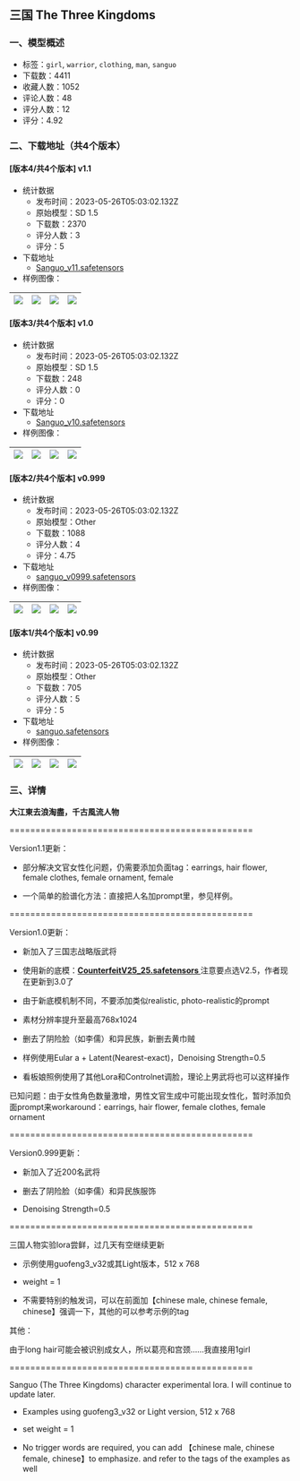 ## 三国 The Three Kingdoms
### 一、模型概述

- 标签：`girl`, `warrior`, `clothing`, `man`, `sanguo`
- 下载数：4411
- 收藏人数：1052
- 评论人数：48
- 评分人数：12
- 评分：4.92

### 二、下载地址（共4个版本）

#### [版本4/共4个版本] v1.1

- 统计数据
  - 发布时间：2023-05-26T05:03:02.132Z
  - 原始模型：SD 1.5
  - 下载数：2370
  - 评分人数：3
  - 评分：5
- 下载地址
  - [Sanguo_v11.safetensors](https://civitai.com/api/download/models/50368)
- 样例图像：

| <img src="https://image.civitai.com/xG1nkqKTMzGDvpLrqFT7WA/74d33aa8-b39b-401e-7a78-7559dbeb7100/width=450/541764.jpeg" /> | <img src="https://image.civitai.com/xG1nkqKTMzGDvpLrqFT7WA/58446d80-d3ca-45e5-7bd2-ac3d625b1e00/width=450/557916.jpeg" /> | <img src="https://image.civitai.com/xG1nkqKTMzGDvpLrqFT7WA/386efced-0a14-4cc9-975e-cb8884523d00/width=450/541757.jpeg" /> | <img src="https://image.civitai.com/xG1nkqKTMzGDvpLrqFT7WA/d4344641-0ab9-4c17-8e5f-2a466014e300/width=450/541755.jpeg" /> |
| ---- | ---- | ---- | ---- |

#### [版本3/共4个版本] v1.0

- 统计数据
  - 发布时间：2023-05-26T05:03:02.132Z
  - 原始模型：SD 1.5
  - 下载数：248
  - 评分人数：0
  - 评分：0
- 下载地址
  - [Sanguo_v10.safetensors](https://civitai.com/api/download/models/50047)
- 样例图像：

| <img src="https://image.civitai.com/xG1nkqKTMzGDvpLrqFT7WA/c418f8f6-e1db-4585-e629-79839c880200/width=450/538233.jpeg" /> | <img src="https://image.civitai.com/xG1nkqKTMzGDvpLrqFT7WA/a936875b-bf28-49b1-800f-241e70f43b00/width=450/538370.jpeg" /> | <img src="https://image.civitai.com/xG1nkqKTMzGDvpLrqFT7WA/8089b213-9fbd-4036-f891-4555f87c5400/width=450/538282.jpeg" /> | <img src="https://image.civitai.com/xG1nkqKTMzGDvpLrqFT7WA/1c4c0220-a908-48fe-fafe-387282cd2f00/width=450/538537.jpeg" /> |
| ---- | ---- | ---- | ---- |

#### [版本2/共4个版本] v0.999

- 统计数据
  - 发布时间：2023-05-26T05:03:02.132Z
  - 原始模型：Other
  - 下载数：1088
  - 评分人数：4
  - 评分：4.75
- 下载地址
  - [sanguo_v0999.safetensors](https://civitai.com/api/download/models/24578)
- 样例图像：

| <img src="https://image.civitai.com/xG1nkqKTMzGDvpLrqFT7WA/cab67a38-cb49-443a-eecd-128dccde1100/width=450/267741.jpeg" /> | <img src="https://image.civitai.com/xG1nkqKTMzGDvpLrqFT7WA/64d61340-82f5-46fd-6732-289e307d4000/width=450/276957.jpeg" /> | <img src="https://image.civitai.com/xG1nkqKTMzGDvpLrqFT7WA/e17acfbf-3ce6-4828-55e5-92b0c3126a00/width=450/276910.jpeg" /> | <img src="https://image.civitai.com/xG1nkqKTMzGDvpLrqFT7WA/58ad2d90-1df8-4713-db4c-6e97a5586d00/width=450/267740.jpeg" /> |
| ---- | ---- | ---- | ---- |

#### [版本1/共4个版本] v0.99

- 统计数据
  - 发布时间：2023-05-26T05:03:02.132Z
  - 原始模型：Other
  - 下载数：705
  - 评分人数：5
  - 评分：5
- 下载地址
  - [sanguo.safetensors](https://civitai.com/api/download/models/17877)
- 样例图像：

| <img src="https://image.civitai.com/xG1nkqKTMzGDvpLrqFT7WA/a0fe9238-480a-4325-bb86-ebd49fbfd500/width=450/186497.jpeg" /> | <img src="https://image.civitai.com/xG1nkqKTMzGDvpLrqFT7WA/6cd3afbc-070f-41ea-18aa-e491023dc600/width=450/183045.jpeg" /> | <img src="https://image.civitai.com/xG1nkqKTMzGDvpLrqFT7WA/3e51aa3c-d8c9-4f81-4734-539899e73600/width=450/182989.jpeg" /> | <img src="https://image.civitai.com/xG1nkqKTMzGDvpLrqFT7WA/ef1605e1-81ab-413b-fd2d-7fb179b3e700/width=450/182986.jpeg" /> |
| ---- | ---- | ---- | ---- |


### 三、详情
<p><strong>大江東去浪淘盡，千古風流人物</strong></p><p>===============================================</p><p>Version1.1更新：</p><ul><li><p>部分解决文官女性化问题，仍需要添加负面tag：earrings, hair flower, female clothes, female ornament, female</p></li><li><p>一个简单的脸谱化方法：直接把人名加prompt里，参见样例。</p></li></ul><p>===============================================</p><p>Version1.0更新：</p><ul><li><p>新加入了三国志战略版武将</p></li><li><p>使用新的底模：<a target="_blank" rel="ugc" href="https://civitai.com/models/4468/counterfeit-v25"><strong>CounterfeitV25_25.safetensors </strong></a>注意要点选V2.5，作者现在更新到3.0了</p></li><li><p>由于新底模机制不同，不要添加类似realistic, photo-realistic的prompt</p></li><li><p>素材分辨率提升至最高768x1024</p></li><li><p>删去了阴险脸（如李儒）和异民族，新删去黄巾贼</p></li><li><p>样例使用Eular a + Latent(Nearest-exact)，Denoising Strength=0.5</p></li><li><p>看板娘照例使用了其他Lora和Controlnet调脸，理论上男武将也可以这样操作</p></li></ul><p>已知问题：由于女性角色数量激增，男性文官生成中可能出现女性化，暂时添加负面prompt来workaround：earrings, hair flower, female clothes, female ornament</p><p>===============================================</p><p>Version0.999更新：</p><ul><li><p>新加入了近200名武将</p></li><li><p>删去了阴险脸（如李儒）和异民族服饰</p></li><li><p>Denoising Strength=0.5</p></li></ul><p>===============================================</p><p>三国人物实验lora尝鲜，过几天有空继续更新</p><ul><li><p>示例使用guofeng3_v32或其Light版本，512 x 768</p></li><li><p>weight = 1</p></li><li><p>不需要特别的触发词，可以在前面加【chinese male, chinese female, chinese】强调一下，其他的可以参考示例的tag</p></li></ul><p>其他：</p><p>由于long hair可能会被识别成女人，所以葛亮和宫颈……我直接用1girl</p><p>===============================================</p><p>Sanguo (The Three Kingdoms) character experimental lora. I will continue to update later.</p><ul><li><p>Examples using guofeng3_v32 or Light version, 512 x 768</p></li><li><p>set weight = 1</p></li><li><p>No trigger words are required, you can add 【chinese male, chinese female, chinese】to emphasize. and refer to the tags of the examples as well</p></li></ul>